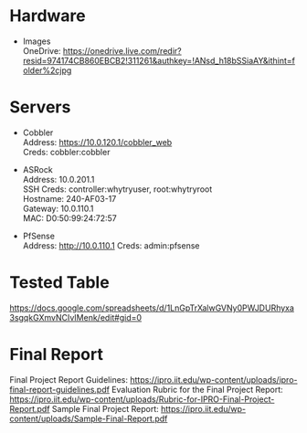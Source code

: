 Hardware
========
- Images  
OneDrive: https://onedrive.live.com/redir?resid=974174CB860EBCB2!311261&authkey=!ANsd_h18bSSiaAY&ithint=folder%2cjpg

Servers
=======
- Cobbler  
Address: https://10.0.120.1/cobbler_web  
Creds: cobbler:cobbler  

- ASRock  
Address: 10.0.201.1  
SSH Creds: controller:whytryuser, root:whytryroot  
Hostname: 240-AF03-17  
Gateway: 10.0.110.1  
MAC: D0:50:99:24:72:57  

- PfSense  
Address: http://10.0.110.1
Creds: admin:pfsense

Tested Table
=======
https://docs.google.com/spreadsheets/d/1LnGpTrXalwGVNy0PWJDURhyxa3sgqkGXmvNCIvIMenk/edit#gid=0

Final Report
=======
Final Project Report Guidelines: https://ipro.iit.edu/wp-content/uploads/ipro-final-report-guidelines.pdf
Evaluation Rubric for the Final Project Report: https://ipro.iit.edu/wp-content/uploads/Rubric-for-IPRO-Final-Project-Report.pdf
Sample Final Project Report: https://ipro.iit.edu/wp-content/uploads/Sample-Final-Report.pdf

